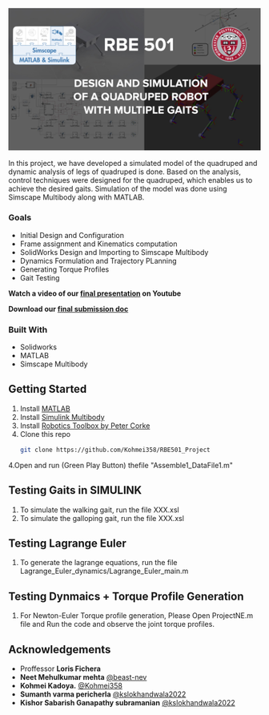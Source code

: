 <!-- ABOUT THE PROJECT -->
[![Product Name Screen Shot][product-screenshot]](https://youtu.be/84nr0pFNmIE)

In this project, we have developed a simulated model of the quadruped and dynamic analysis of legs of quadruped is done. Based on the analysis, control techniques were designed for the quadruped, which enables us to achieve the desired gaits. Simulation of the model was done using Simscape Multibody along with MATLAB.

### Goals
* Initial Design and Configuration
* Frame assignment and Kinematics computation
* SolidWorks Design and Importing to Simscape Multibody
* Dynamics Formulation and Trajectory PLanning
* Generating Torque Profiles
* Gait Testing


**Watch a video of our [final presentation](https://youtu.be/84nr0pFNmIE) on Youtube**

**Download our [final submission doc](https://docs.google.com/document/d/1isP2y5EyYgsyj1HRhtxLBZyQ3JKt5DbxevlvPPygO1I/edit?usp=sharing)**

### Built With

* Solidworks
* MATLAB
* Simscape Multibody

<!-- GETTING STARTED -->
## Getting Started

1. Install [MATLAB](https://www.oracle.com/technetwork/java/javase/downloads/index.html)
2. Install [Simulink Multibody](https://www.oracle.com/technetwork/java/javase/downloads/index.html)
3. Install [Robotics Toolbox by Peter Corke](https://gluonhq.com/products/scene-builder/)
4. Clone this repo
   ```sh
   git clone https://github.com/Kohmei358/RBE501_Project
   ```
4.Open and run (Green Play Button) thefile "Assemble1_DataFile1.m"

## Testing Gaits in SIMULINK

1. To simulate the walking gait, run the file XXX.xsl
2. To simulate the galloping gait, run the file XXX.xsl

## Testing Lagrange Euler

1. To generate the lagrange equations, run the file Lagrange_Euler_dynamics/Lagrange_Euler_main.m

## Testing Dynmaics + Torque Profile Generation

1. For Newton-Euler Torque profile generation, Please Open ProjectNE.m file and Run the code and observe the joint torque profiles.

<!-- ACKNOWLEDGEMENTS -->
## Acknowledgements
* Proffessor **Loris Fichera**
* **Neet Mehulkumar mehta** [@beast-nev](https://github.com/beast-nev)
* **Kohmei Kadoya.** [@Kohmei358](https://github.com/Kohmei358)
* **Sumanth varma pericherla** [@kslokhandwala2022](https://github.com/kslokhandwala2022)
* **Kishor Sabarish Ganapathy subramanian** [@kslokhandwala2022](https://github.com/kslokhandwala2022)

[product-screenshot]: RBE501Poster.jpg

